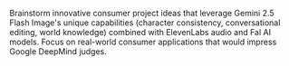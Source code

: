 Brainstorm innovative consumer project ideas that leverage Gemini 2.5 Flash Image's unique capabilities (character consistency, conversational editing, world knowledge) combined with ElevenLabs audio and Fal AI models. Focus on real-world consumer applications that would impress Google DeepMind judges.